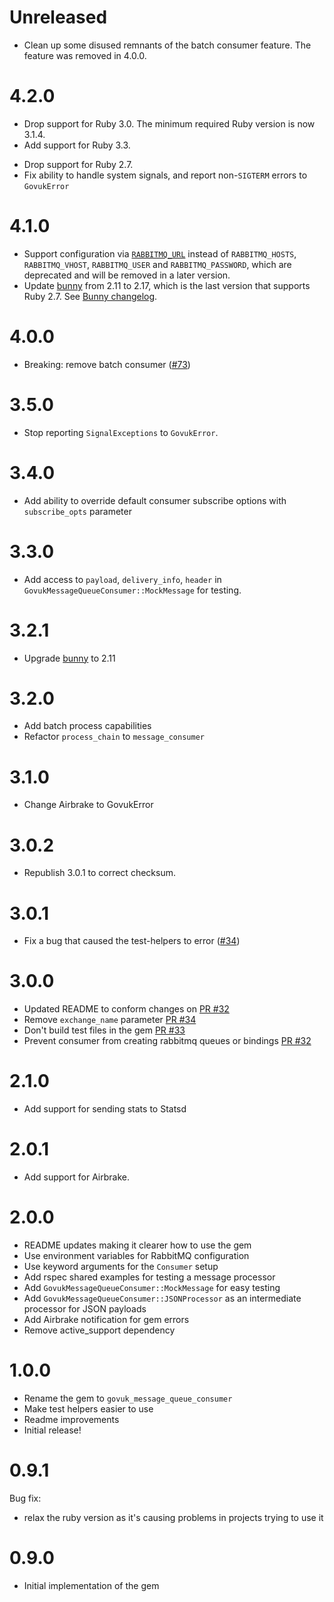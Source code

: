 # Unreleased

- Clean up some disused remnants of the batch consumer feature. The feature was removed in 4.0.0.

# 4.2.0

* Drop support for Ruby 3.0. The minimum required Ruby version is now 3.1.4.
* Add support for Ruby 3.3.
- Drop support for Ruby 2.7.
- Fix ability to handle system signals, and report non-`SIGTERM` errors to `GovukError`

# 4.1.0

- Support configuration via
  [`RABBITMQ_URL`](https://github.com/ruby-amqp/bunny/blob/066496d8/docs/guides/connecting.md#the-rabbitmq_url-environment-variable)
  instead of `RABBITMQ_HOSTS`, `RABBITMQ_VHOST`, `RABBITMQ_USER` and
  `RABBITMQ_PASSWORD`, which are deprecated and will be removed in a later
  version.
- Update [bunny](https://github.com/ruby-amqp/bunny/) from 2.11 to 2.17, which
  is the last version that supports Ruby 2.7. See [Bunny
  changelog](https://github.com/ruby-amqp/bunny/blob/main/ChangeLog.md#changes-between-bunny-216x-and-2170-sep-11th-2020).

# 4.0.0

- Breaking: remove batch consumer ([#73](https://github.com/alphagov/govuk_message_queue_consumer/pull/73))

# 3.5.0

- Stop reporting `SignalExceptions` to `GovukError`.

# 3.4.0

- Add ability to override default consumer subscribe options with `subscribe_opts` parameter

# 3.3.0

- Add access to `payload`, `delivery_info`, `header` in `GovukMessageQueueConsumer::MockMessage` for testing.

# 3.2.1

- Upgrade [bunny](http://rubybunny.info/) to 2.11

# 3.2.0

- Add batch process capabilities
- Refactor `process_chain` to `message_consumer`

# 3.1.0

- Change Airbrake to GovukError

# 3.0.2

- Republish 3.0.1 to correct checksum.

# 3.0.1

- Fix a bug that caused the test-helpers to error ([#34](https://github.com/alphagov/govuk_message_queue_consumer/pull/34))

# 3.0.0

- Updated README to conform changes on [PR #32](https://github.com/alphagov/govuk_message_queue_consumer/pull/32)
- Remove `exchange_name` parameter [PR #34](https://github.com/alphagov/govuk_message_queue_consumer/pull/34)
- Don't build test files in the gem [PR #33](https://github.com/alphagov/govuk_message_queue_consumer/pull/33)
- Prevent consumer from creating rabbitmq queues or bindings [PR #32](https://github.com/alphagov/govuk_message_queue_consumer/pull/32)

# 2.1.0

- Add support for sending stats to Statsd

# 2.0.1

* Add support for Airbrake.

# 2.0.0

- README updates making it clearer how to use the gem
- Use environment variables for RabbitMQ configuration
- Use keyword arguments for the `Consumer` setup
- Add rspec shared examples for testing a message processor
- Add `GovukMessageQueueConsumer::MockMessage` for easy testing
- Add `GovukMessageQueueConsumer::JSONProcessor` as an intermediate processor for JSON payloads
- Add Airbrake notification for gem errors
- Remove active_support dependency

# 1.0.0

- Rename the gem to `govuk_message_queue_consumer`
- Make test helpers easier to use
- Readme improvements
- Initial release!

# 0.9.1

Bug fix:
- relax the ruby version as it's causing problems in projects trying to use it


# 0.9.0

- Initial implementation of the gem
